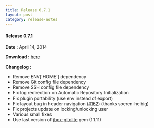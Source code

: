 ```yaml
---
title: Release 0.7.1
layout: post
category: release-notes
---
```


#### Release 0.7.1

**Date :** April 14, 2014

**Download :** [here](https://github.com/jbox-web/redmine_git_hosting/releases/tag/0.7.1)

**Changelog :**

* Remove ENV['HOME'] dependency
* Remove Git config file dependency
* Remove SSH config file dependency
* Fix log redirection on Automatic Repository Initialization
* Fix plugin portability (use env instead of export)
* Fix layout bug in header navigation ([#162](https://github.com/jbox-web/redmine_git_hosting/pull/162)) (thanks soeren-helbig)
* Fix projects update on locking/unlocking user
* Various small fixes
* Use last version of [jbox-gitolite](http://rubygems.org/gems/jbox-gitolite) gem (1.1.11)
